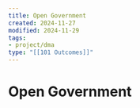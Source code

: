 ```yaml
---
title: Open Government
created: 2024-11-27
modified: 2024-11-29
tags:
- project/dma
type: "[[101 Outcomes]]"
---
```

# Open Government
